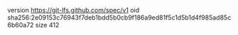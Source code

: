 version https://git-lfs.github.com/spec/v1
oid sha256:2e09153c76943f7deb1bdd5b0cb9f186a9ed81f5c1d5b1d4f985ad85c6b60a72
size 412
